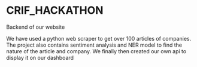 # CRIF_HACKATHON
Backend of our website

We have used a python web scraper to get over 100 articles of companies. The project also contains sentiment analysis and NER model to find the nature of the article and company. We finally then created our own api to display it on our dashboard
